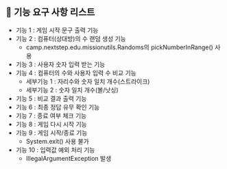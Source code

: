 ## 🚀 기능 요구 사항 리스트

- 기능 1 : 게임 시작 문구 출력 기능
- 기능 2 : 컴퓨터(상대방)의 수 랜덤 생성 기능
  - camp.nextstep.edu.missionutils.Randoms의 pickNumberInRange() 사용
- 기능 3 : 사용자 숫자 입력 받는 기능
- 기능 4 : 컴퓨터의 수와 사용자 입력 수 비교 기능
  - 세부기능 1 : 자리수와 숫자 일치 개수(스트라이크)
  - 세부기능 2 : 숫자 일치 개수(볼/낫싱)
- 기능 5 : 비교 결과 출력 기능
- 기능 6 : 최종 정답 유무 확인 기능
- 기능 7 : 종료 여부 체크 기능
- 기능 8 : 게임 다시 시작 기능
- 기능 9 : 게임 시작/종료 기능
  - System.exit() 사용 불가
- 기능 10 : 입력값 예외 처리 기능
  - IllegalArgumentException 발생